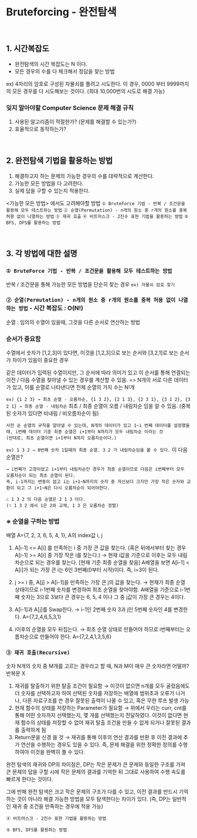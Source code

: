 # Bruteforcing - 완전탐색

<br>

## 1. 시간복잡도

- 완전탐색의 시간 복잡도는 N 이다.
- 모든 경우의 수를 다 체크해서 정답을 찾는 방법

ex) 4자리의 암호로 구성된 자물쇠를 풀려고 시도한다.
이 경우, 0000 부터 9999까지의 모든 경우를 다 시도해보는 것이다. (최대 10,000번의 시도로 해결 가능)

### 잊지 말아야할 Computer Science 문제 해결 규칙

1. 사용된 알고리즘이 적절한가? (문제를 해결할 수 있는가?)
2. 효율적으로 동작하는가?

<br>

## 2. 완전탐색 기법을 활용하는 방법

1. 해결하고자 하는 문제의 가능한 경우의 수를 대략적으로 계산한다.
2. 가능한 모든 방법을 다 고려한다.
3. 실제 답을 구할 수 있는지 적용한다.

<가능한 모든 방법> 에서도 고려해야할 방법
`① BruteForce 기법 - 반복 / 조건문을 활용해 모두 테스트하는 방법`
`② 순열(Permutation) - n개의 원소 중 r개의 원소를 중복 허용 없이 나열하는 방법`
`③ 재귀 호출`
`④ 비트마스크 - 2진수 표현 기법을 활용하는 방법`
`⑤ BFS, DFS를 활용하는 방법`

<br>

## 3. 각 방법에 대한 설명

### `① BruteForce 기법 - 반복 / 조건문을 활용해 모두 테스트하는 방법`

반복 / 조건문을 통해 가능한 모든 방법을 단순히 찾는 경우
`ex) 자물쇠 암호 찾기`

### `② 순열(Permutation) - n개의 원소 중 r개의 원소를 중복 허용 없이 나열하는 방법` - 시간 복잡도 : O(N!)

순열 : 임의의 수열이 있을때, 그것을 다른 순서로 연산하는 방법

### 순서가 중요함

수열에서 숫자가 [1,2,3]이 있다면, 이것을 [1,2,3]으로 보는 순서와 [3,2,1]로 보는 순서가 차이가 있음이 중요한 경우

같은 데이터가 입력된 수열이지만, 그 순서에 따라 의미가 있고 이 순서를 통해 연결되는 이전 / 다음 수열을 찾아낼 수 있는 경우를 계산할 수 있음.
=> N개의 서로 다른 데이터가 있고, 이를 순열로 나타낸다면 전체 순열의 가지 수는 N!개

`ex) {1 2 3} → 최초 순열 - 오름차순, {1 3 2}, {2 1 3}, {2 3 1}, {3 1 2}, {3 2 1} → 최종 순열 - 내림차순`
최초 / 최종 순열이 오름 / 내림차순 임을 알 수 있음. (중복된 숫자가 있다면 비내림 / 비오름차순이 됨)

    사전 순 순열의 규칙을 알아낼 수 있는데, N개의 데이터가 있고 1~i 번째 데이터를 설정했을 때, i번째 데이터 기준 최종 순열은 i+1부터 N까지가 모두 내림차순 이라는 것
    (반대로, 최초 순열이면 i+1부터 N까지 오름차순이다.)

`ex) 1 3 2 → 0번째 숫자 1일때의 최종 순열. 3 2 가 내림차순임을 볼 수 있다.`
이 다음 순열은?

    → i번째가 고정이었고 i+1부터 내림차순인 경우가 최종 순열이므로 다음은 i번째부터 모두 오름차순이 되는 최초 순열이 된다.
    즉, i-1까지는 변동이 없고 i는 i+1~N까지의 숫자 중 자신보다 크지만 가장 작은 숫자와 교환이 되고 그 i+1~N은 다시 오름차순이 되어야한다.

    ∴ 1 3 2 의 다음 순열은 2 1 3 이다.
    (∵ 1 3 2 에서 1은 2와 교체, 1 3 은 오름차순 정렬)

### ※ 순열을 구하는 방법

배열 A={7, 2, 3, 6, 5, 4, 1}, A의 index값 i, j

1. A[i-1] <= A[i] 를 만족하는 i 중 가장 큰 값을 찾는다.
   (혹은 뒤에서부터 찾는 경우 A[i-1] >= A[i] 중 가장 작은 i를 찾는다.)
   → 현재 i값을 기준으로 이후는 모두 내림차순으로 되는 경우를 찾는다. [현재 기준 최종 순열을 찾음]
   A배열을 보면 A[i-1] < A[i]가 되는 가장 큰 i는 6인 3번째(0부터 시작)이다. 즉, i=3이 된다.

2. j >= i 중, A[j] > A[i-1]을 만족하는 가장 큰 j의 값을 찾는다.
   → 현재가 최종 순열 상태이므로 i-1번째 숫자를 변경하여 최초 순열을 찾아야함.
   A배열을 기준으로 i-1번째 숫자는 3으로 3보다 큰 경우는 6, 5, 4 이나 그 중 j값이 가장 큰 경우는 4이다.

3. A[i-1]과 A[j]를 Swap한다.
   → i-1인 2번째 숫자 3과 j인 5번째 숫자인 4를 변경한다.
   A={7,2,4,6,5,3,1}

4. i이후의 순열을 모두 뒤집는다.
   → 최초 순열 상태로 만들어야 하므로 i번째부터는 오름차순으로 만들어야 한다.
   A={7,2,4,1,3,5,6}

### `③ 재귀 호출(Recursive)`

숫자 N개의 숫자 중 M개를 고르는 경우라고 할 때, N과 M이 매우 큰 숫자라면 어떨까?
반복문 X

1. 재귀를 탈출하기 위한 탈출 조건이 필요함
   → 이것이 없으면 n개를 모두 골랐음에도 더 숫자를 선택하고자 하여 선택된 숫자를 저장하는 배열에 범위초과 오류가 나거나,
   다른 자료구조를 쓴 경우 잘못된 출력이 나올 수 있고, 혹은 무한 루프 발생 가능
2. 현재 함수의 상태를 저장하는 Parameter가 필요함
   → 위에서 우리는 curr, cnt를 통해 어떤 숫자까지 선택했는지, 몇 개를 선택했는지 전달하였다.
   이것이 없다면 현재 함수의 상태를 저장할 수 없어 재귀 탈출 조건을 만들 수 없게 되거나 잘못된 결과를 출력하게 됨
3. Return문을 신경 쓸 것
   → 재귀를 통해 이후의 연산 결과를 반환 후 이전 결과에 추가 연산을 수행하는 경우도 있을 수 있다.
   즉, 문제 해결을 위한 정확한 정의를 수행하여야 이것을 완벽히 풀 수 있다.

완전 탐색의 재귀와 DP의 차이점은, DP는 작은 문제가 큰 문제와 동일한 구조를 가져 큰 문제의 답을 구할 시에 작은 문제의 결과를 기억한 뒤 그대로 사용하여 수행 속도를 빠르게 한다는 것이다.

그에 반해 완전 탐색은 크고 작은 문제의 구조가 다를 수 있고, 이전 결과를 반드시 기억하는 것이 아니라 해결 가능한 방법을 모두 탐색한다는 차이가 있다.
(즉, DP는 일반적인 재귀 중 조건을 만족하는 경우에 적용 가능)

`④ 비트마스크 - 2진수 표현 기법을 활용하는 방법`

`⑤ BFS, DFS를 활용하는 방법`
